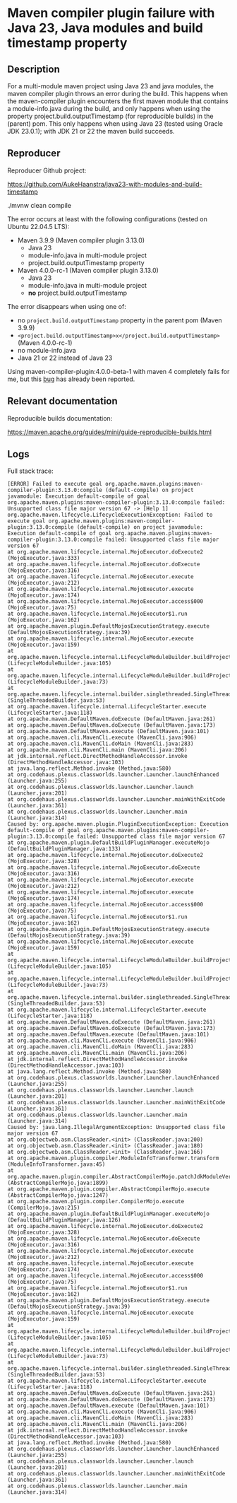 # Maven compiler plugin failure with Java 23, Java modules and build timestamp property

## Description

For a multi-module maven project using Java 23 and java modules, the maven compiler plugin throws an error during the
build.
This happens when the maven-compiler plugin encounters the first maven module that contains a module-info.java during 
the build, and only happens when using the property project.build.outputTimestamp (for reproducible builds) in the
(parent) pom.
This only happens when using Java 23 (tested using Oracle JDK 23.0.1); with JDK 21 or 22 the maven build succeeds.

## Reproducer

Reproducer Github project:

https://github.com/AukeHaanstra/java23-with-modules-and-build-timestamp

./mvnw clean compile

The error occurs at least with the following configurations (tested on Ubuntu 22.04.5 LTS):
- Maven 3.9.9 (Maven compiler plugin 3.13.0)
    - Java 23
    - module-info.java in multi-module project
    - project.build.outputTimestamp property
- Maven 4.0.0-rc-1 (Maven compiler plugin 3.13.0)
    - Java 23
    - module-info.java in multi-module project
    - **no** project.build.outputTimestamp

The error disappears when using one of:
- no `project.build.outputTimestamp` property in the parent pom (Maven 3.9.9)
- `<project.build.outputTimestamp>x</project.build.outputTimestamp>` (Maven 4.0.0-rc-1)
- no module-info.java
- Java 21 or 22 instead of Java 23

Using maven-compiler-plugin:4.0.0-beta-1 with maven 4 completely fails for me, but this
[bug](https://issues.apache.org/jira/browse/MCOMPILER-599) has already been reported.

## Relevant documentation

Reproducible builds documentation:

https://maven.apache.org/guides/mini/guide-reproducible-builds.html

## Logs

Full stack trace:

```text
[ERROR] Failed to execute goal org.apache.maven.plugins:maven-compiler-plugin:3.13.0:compile (default-compile) on project javamodule: Execution default-compile of goal org.apache.maven.plugins:maven-compiler-plugin:3.13.0:compile failed: Unsupported class file major version 67 -> [Help 1]
org.apache.maven.lifecycle.LifecycleExecutionException: Failed to execute goal org.apache.maven.plugins:maven-compiler-plugin:3.13.0:compile (default-compile) on project javamodule: Execution default-compile of goal org.apache.maven.plugins:maven-compiler-plugin:3.13.0:compile failed: Unsupported class file major version 67
at org.apache.maven.lifecycle.internal.MojoExecutor.doExecute2 (MojoExecutor.java:333)
at org.apache.maven.lifecycle.internal.MojoExecutor.doExecute (MojoExecutor.java:316)
at org.apache.maven.lifecycle.internal.MojoExecutor.execute (MojoExecutor.java:212)
at org.apache.maven.lifecycle.internal.MojoExecutor.execute (MojoExecutor.java:174)
at org.apache.maven.lifecycle.internal.MojoExecutor.access$000 (MojoExecutor.java:75)
at org.apache.maven.lifecycle.internal.MojoExecutor$1.run (MojoExecutor.java:162)
at org.apache.maven.plugin.DefaultMojosExecutionStrategy.execute (DefaultMojosExecutionStrategy.java:39)
at org.apache.maven.lifecycle.internal.MojoExecutor.execute (MojoExecutor.java:159)
at org.apache.maven.lifecycle.internal.LifecycleModuleBuilder.buildProject (LifecycleModuleBuilder.java:105)
at org.apache.maven.lifecycle.internal.LifecycleModuleBuilder.buildProject (LifecycleModuleBuilder.java:73)
at org.apache.maven.lifecycle.internal.builder.singlethreaded.SingleThreadedBuilder.build (SingleThreadedBuilder.java:53)
at org.apache.maven.lifecycle.internal.LifecycleStarter.execute (LifecycleStarter.java:118)
at org.apache.maven.DefaultMaven.doExecute (DefaultMaven.java:261)
at org.apache.maven.DefaultMaven.doExecute (DefaultMaven.java:173)
at org.apache.maven.DefaultMaven.execute (DefaultMaven.java:101)
at org.apache.maven.cli.MavenCli.execute (MavenCli.java:906)
at org.apache.maven.cli.MavenCli.doMain (MavenCli.java:283)
at org.apache.maven.cli.MavenCli.main (MavenCli.java:206)
at jdk.internal.reflect.DirectMethodHandleAccessor.invoke (DirectMethodHandleAccessor.java:103)
at java.lang.reflect.Method.invoke (Method.java:580)
at org.codehaus.plexus.classworlds.launcher.Launcher.launchEnhanced (Launcher.java:255)
at org.codehaus.plexus.classworlds.launcher.Launcher.launch (Launcher.java:201)
at org.codehaus.plexus.classworlds.launcher.Launcher.mainWithExitCode (Launcher.java:361)
at org.codehaus.plexus.classworlds.launcher.Launcher.main (Launcher.java:314)
Caused by: org.apache.maven.plugin.PluginExecutionException: Execution default-compile of goal org.apache.maven.plugins:maven-compiler-plugin:3.13.0:compile failed: Unsupported class file major version 67
at org.apache.maven.plugin.DefaultBuildPluginManager.executeMojo (DefaultBuildPluginManager.java:133)
at org.apache.maven.lifecycle.internal.MojoExecutor.doExecute2 (MojoExecutor.java:328)
at org.apache.maven.lifecycle.internal.MojoExecutor.doExecute (MojoExecutor.java:316)
at org.apache.maven.lifecycle.internal.MojoExecutor.execute (MojoExecutor.java:212)
at org.apache.maven.lifecycle.internal.MojoExecutor.execute (MojoExecutor.java:174)
at org.apache.maven.lifecycle.internal.MojoExecutor.access$000 (MojoExecutor.java:75)
at org.apache.maven.lifecycle.internal.MojoExecutor$1.run (MojoExecutor.java:162)
at org.apache.maven.plugin.DefaultMojosExecutionStrategy.execute (DefaultMojosExecutionStrategy.java:39)
at org.apache.maven.lifecycle.internal.MojoExecutor.execute (MojoExecutor.java:159)
at org.apache.maven.lifecycle.internal.LifecycleModuleBuilder.buildProject (LifecycleModuleBuilder.java:105)
at org.apache.maven.lifecycle.internal.LifecycleModuleBuilder.buildProject (LifecycleModuleBuilder.java:73)
at org.apache.maven.lifecycle.internal.builder.singlethreaded.SingleThreadedBuilder.build (SingleThreadedBuilder.java:53)
at org.apache.maven.lifecycle.internal.LifecycleStarter.execute (LifecycleStarter.java:118)
at org.apache.maven.DefaultMaven.doExecute (DefaultMaven.java:261)
at org.apache.maven.DefaultMaven.doExecute (DefaultMaven.java:173)
at org.apache.maven.DefaultMaven.execute (DefaultMaven.java:101)
at org.apache.maven.cli.MavenCli.execute (MavenCli.java:906)
at org.apache.maven.cli.MavenCli.doMain (MavenCli.java:283)
at org.apache.maven.cli.MavenCli.main (MavenCli.java:206)
at jdk.internal.reflect.DirectMethodHandleAccessor.invoke (DirectMethodHandleAccessor.java:103)
at java.lang.reflect.Method.invoke (Method.java:580)
at org.codehaus.plexus.classworlds.launcher.Launcher.launchEnhanced (Launcher.java:255)
at org.codehaus.plexus.classworlds.launcher.Launcher.launch (Launcher.java:201)
at org.codehaus.plexus.classworlds.launcher.Launcher.mainWithExitCode (Launcher.java:361)
at org.codehaus.plexus.classworlds.launcher.Launcher.main (Launcher.java:314)
Caused by: java.lang.IllegalArgumentException: Unsupported class file major version 67
at org.objectweb.asm.ClassReader.<init> (ClassReader.java:200)
at org.objectweb.asm.ClassReader.<init> (ClassReader.java:180)
at org.objectweb.asm.ClassReader.<init> (ClassReader.java:166)
at org.apache.maven.plugin.compiler.ModuleInfoTransformer.transform (ModuleInfoTransformer.java:45)
at org.apache.maven.plugin.compiler.AbstractCompilerMojo.patchJdkModuleVersion (AbstractCompilerMojo.java:1899)
at org.apache.maven.plugin.compiler.AbstractCompilerMojo.execute (AbstractCompilerMojo.java:1247)
at org.apache.maven.plugin.compiler.CompilerMojo.execute (CompilerMojo.java:215)
at org.apache.maven.plugin.DefaultBuildPluginManager.executeMojo (DefaultBuildPluginManager.java:126)
at org.apache.maven.lifecycle.internal.MojoExecutor.doExecute2 (MojoExecutor.java:328)
at org.apache.maven.lifecycle.internal.MojoExecutor.doExecute (MojoExecutor.java:316)
at org.apache.maven.lifecycle.internal.MojoExecutor.execute (MojoExecutor.java:212)
at org.apache.maven.lifecycle.internal.MojoExecutor.execute (MojoExecutor.java:174)
at org.apache.maven.lifecycle.internal.MojoExecutor.access$000 (MojoExecutor.java:75)
at org.apache.maven.lifecycle.internal.MojoExecutor$1.run (MojoExecutor.java:162)
at org.apache.maven.plugin.DefaultMojosExecutionStrategy.execute (DefaultMojosExecutionStrategy.java:39)
at org.apache.maven.lifecycle.internal.MojoExecutor.execute (MojoExecutor.java:159)
at org.apache.maven.lifecycle.internal.LifecycleModuleBuilder.buildProject (LifecycleModuleBuilder.java:105)
at org.apache.maven.lifecycle.internal.LifecycleModuleBuilder.buildProject (LifecycleModuleBuilder.java:73)
at org.apache.maven.lifecycle.internal.builder.singlethreaded.SingleThreadedBuilder.build (SingleThreadedBuilder.java:53)
at org.apache.maven.lifecycle.internal.LifecycleStarter.execute (LifecycleStarter.java:118)
at org.apache.maven.DefaultMaven.doExecute (DefaultMaven.java:261)
at org.apache.maven.DefaultMaven.doExecute (DefaultMaven.java:173)
at org.apache.maven.DefaultMaven.execute (DefaultMaven.java:101)
at org.apache.maven.cli.MavenCli.execute (MavenCli.java:906)
at org.apache.maven.cli.MavenCli.doMain (MavenCli.java:283)
at org.apache.maven.cli.MavenCli.main (MavenCli.java:206)
at jdk.internal.reflect.DirectMethodHandleAccessor.invoke (DirectMethodHandleAccessor.java:103)
at java.lang.reflect.Method.invoke (Method.java:580)
at org.codehaus.plexus.classworlds.launcher.Launcher.launchEnhanced (Launcher.java:255)
at org.codehaus.plexus.classworlds.launcher.Launcher.launch (Launcher.java:201)
at org.codehaus.plexus.classworlds.launcher.Launcher.mainWithExitCode (Launcher.java:361)
at org.codehaus.plexus.classworlds.launcher.Launcher.main (Launcher.java:314)
```